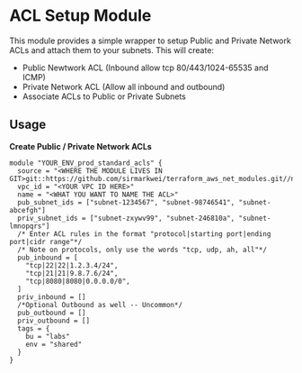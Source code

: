 # ACL Setup Module
This module provides a simple wrapper to setup Public and Private Network ACLs and attach them to your subnets. This will create:

* Public Newtwork ACL (Inbound allow tcp 80/443/1024-65535 and ICMP)
* Private Network ACL (Allow all inbound and outbound)
* Associate ACLs to Public or Private Subnets

## Usage

**Create Public / Private Network ACLs**
```
module "YOUR_ENV_prod_standard_acls" {
  source = "<WHERE THE MODULE LIVES IN GIT>git::https://github.com/sirmarkwei/terraform_aws_net_modules.git//net/acl/standard"
  vpc_id = "<YOUR VPC ID HERE>"
  name = "<WHAT YOU WANT TO NAME THE ACL>"
  pub_subnet_ids = ["subnet-1234567", "subnet-98746541", "subnet-abcefgh"]
  priv_subnet_ids = ["subnet-zxywv99", "subnet-246810a", "subnet-lmnopqrs"]
  /* Enter ACL rules in the format "protocol|starting port|ending port|cidr range"*/
  /* Note on protocols, only use the words "tcp, udp, ah, all"*/
  pub_inbound = [
    "tcp|22|22|1.2.3.4/24",
    "tcp|21|21|9.8.7.6/24",
    "tcp|8080|8080|0.0.0.0/0",
  ]
  priv_inbound = []
  /*Optional Outbound as well -- Uncommon*/
  pub_outbound = []
  priv_outbound = []
  tags = {
    bu = "labs"
    env = "shared"
  }
}
```
